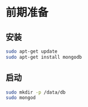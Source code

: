 # 前期准备

## 安装

```bash
sudo apt-get update
sudo apt-get install mongodb
```

## 启动

```bash
sudo mkdir -p /data/db
sudo mongod
```




